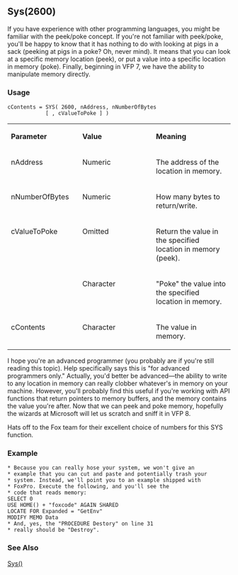 ## Sys(2600)

If you have experience with other programming languages, you might be familiar with the peek/poke concept. If you're not familiar with peek/poke, you'll be happy to know that it has nothing to do with looking at pigs in a sack (peeking at pigs in a poke? Oh, never mind). It means that you can look at a specific memory location (peek), or put a value into a specific location in memory (poke). Finally, beginning in VFP 7, we have the ability to manipulate memory directly.

### Usage

```foxpro
cContents = SYS( 2600, nAddress, nNumberOfBytes
            [ , cValueToPoke ] )
```
<table>
<tr>
  <td width="32%" valign="top">
  <p><b>Parameter</b></p>
  </td>
  <td width="23%" valign="top">
  <p><b>Value</b></p>
  </td>
  <td width="45%" valign="top">
  <p><b>Meaning</b></p>
  </td>
 </tr>
<tr>
  <td width="32%" valign="top">
  <p>nAddress</p>
  </td>
  <td width="23%" valign="top">
  <p>Numeric</p>
  </td>
  <td width="45%" valign="top">
  <p>The address of the location in memory.</p>
  </td>
 </tr>
<tr>
  <td width="32%" valign="top">
  <p>nNumberOfBytes</p>
  </td>
  <td width="23%" valign="top">
  <p>Numeric</p>
  </td>
  <td width="45%" valign="top">
  <p>How many bytes to return/write.</p>
  </td>
 </tr>
<tr>
  <td width="32%" rowspan="2" valign="top">
  <p>cValueToPoke</p>
  </td>
  <td width="23%" valign="top">
  <p>Omitted</p>
  </td>
  <td width="45%" valign="top">
  <p>Return the value in the specified location in memory (peek).</p>
  </td>
 </tr>
<tr>
  <td width="33%" valign="top">
  <p>Character</p>
  </td>
  <td width="67%" valign="top">
  <p>&quot;Poke&quot; the value into the specified location in memory.</p>
  </td>
 </tr>
<tr>
  <td width="32%" valign="top">
  <p>cContents</p>
  </td>
  <td width="23%" valign="top">
  <p>Character</p>
  </td>
  <td width="45%" valign="top">
  <p>The value in memory.</p>
  </td>
 </tr>
</table>

I hope you're an advanced programmer (you probably are if you're still reading this topic). Help specifically says this is "for advanced programmers only." Actually, you'd better be advanced&mdash;the ability to write to any location in memory can really clobber whatever's in memory on your machine. However, you'll probably find this useful if you're working with API functions that return pointers to memory buffers, and the memory contains the value you're after. Now that we can peek and poke memory, hopefully the wizards at Microsoft will let us scratch and sniff it in VFP 8.

Hats off to the Fox team for their excellent choice of numbers for this SYS function. 

### Example

```foxpro
* Because you can really hose your system, we won't give an
* example that you can cut and paste and potentially trash your
* system. Instead, we'll point you to an example shipped with
* FoxPro. Execute the following, and you'll see the
* code that reads memory:
SELECT 0
USE HOME() + "foxcode" AGAIN SHARED
LOCATE FOR Expanded = "GetEnv"
MODIFY MEMO Data
* And, yes, the "PROCEDURE Destory" on line 31
* really should be "Destroy".
```
### See Also

[Sys()](s4g895.md)